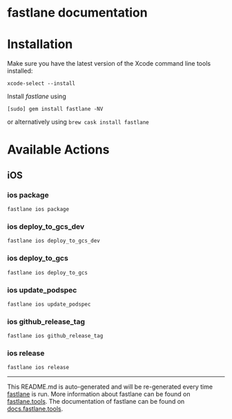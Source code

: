 fastlane documentation
================
# Installation

Make sure you have the latest version of the Xcode command line tools installed:

```
xcode-select --install
```

Install _fastlane_ using
```
[sudo] gem install fastlane -NV
```
or alternatively using `brew cask install fastlane`

# Available Actions
## iOS
### ios package
```
fastlane ios package
```

### ios deploy_to_gcs_dev
```
fastlane ios deploy_to_gcs_dev
```

### ios deploy_to_gcs
```
fastlane ios deploy_to_gcs
```

### ios update_podspec
```
fastlane ios update_podspec
```

### ios github_release_tag
```
fastlane ios github_release_tag
```

### ios release
```
fastlane ios release
```


----

This README.md is auto-generated and will be re-generated every time [fastlane](https://fastlane.tools) is run.
More information about fastlane can be found on [fastlane.tools](https://fastlane.tools).
The documentation of fastlane can be found on [docs.fastlane.tools](https://docs.fastlane.tools).
